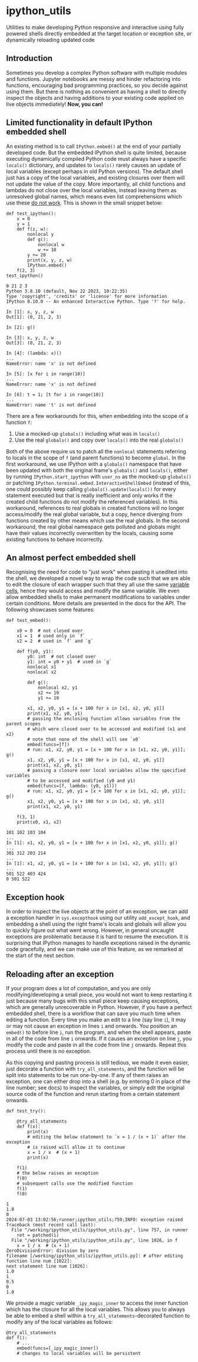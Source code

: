 # ipython_utils

Utilities to make developing Python responsive and interactive using fully powered shells directly embedded at the target location or exception site, or dynamically reloading updated code

## Introduction

Sometimes you develop a complex Python software with multiple modules and functions. Jupyter notebooks are messy and hinder refactoring into functions, encouraging bad programming practices, so you decide against using them. But there is nothing as convenient as having a shell to directly inspect the objects and having additions to your existing code applied on live objects immediately! **Now, you can!**

## Limited functionality in default IPython embedded shell

An existing method is to call `IPython.embed()` at the end of your partially developed code. But the embedded IPython shell is quite limited, because executing dynamically compiled Python code must always have a specific `locals()` dictionary, and updates to `locals()` rarely causes an update of local variables (except perhaps in old Python versions). The default shell just has a copy of the local variables, and existing closures over them will not update the value of the copy. More importantly, all child functions and lambdas do not close over the local variables, instead leaving them as unresolved global names, which means even list comprehensions which use these [do not work](https://github.com/cknoll/ipydex/issues/3). This is shown in the small snippet below:

```python3
def test_ipython():
    x = 0
    y = 1
    def f(z, w):
        nonlocal y
        def g():
            nonlocal w
            w += 10
        y += 20
        print(x, y, z, w)
        IPython.embed()
    f(2, 3)
test_ipython()
```

```
0 21 2 3
Python 3.8.10 (default, Nov 22 2023, 10:22:35) 
Type 'copyright', 'credits' or 'license' for more information
IPython 8.10.0 -- An enhanced Interactive Python. Type '?' for help.

In [1]: x, y, z, w
Out[1]: (0, 21, 2, 3)

In [2]: g()

In [3]: x, y, z, w
Out[3]: (0, 21, 2, 3)

In [4]: (lambda: x)()
...
NameError: name 'x' is not defined

In [5]: [x for i in range(10)]
...
NameError: name 'x' is not defined

In [6]: t = 1; [t for i in range(10)]
...
NameError: name 't' is not defined
```

There are a few workarounds for this, when embedding into the scope of a function `f`:
1. Use a mocked-up `globals()` including what was in `locals()`
1. Use the real `globals()` and copy over `locals()` into the real `globals()`

Both of the above require us to patch all the `nonlocal` statements referring to locals in the scope of `f` (and parent functions) to become `global`. In the first workaround, we use IPython with a `globals()` namespace that have been updated with both the original frame's `globals()` and `locals()`, either by running `IPython.start_ipython` with `user_ns` as the mocked-up `globals()` or patching `IPython.terminal.embed.InteractiveShellEmbed` (instead of this, one could possibly keep calling `globals().update(locals())` for every statement executed but that is really inefficient and only works if the created child functions do not modify the referenced variables). In this workaround, references to real globals in created functions will no longer access/modify the real global variable, but a copy, hence diverging from functions created by other means which use the real globals. In the second workaround, the real global namespace gets polluted and globals might have their values incorrectly overwritten by the locals, causing some existing functions to behave incorrectly.

## An almost perfect embedded shell

Recognising the need for code to "just work" when pasting it unedited into the shell, we developed a novel way to wrap the code such that we are able to edit the closure of each wrapper such that they all use the same [variable cells](https://docs.python.org/3/c-api/cell.html), hence they would access and modify the same variable. We even allow embedded shells to make permanent modifications to variables under certain conditions. More details are presented in the docs for the API. The following showcases some features:

```python3
def test_embed():

    x0 = 0  # not closed over
    x1 = 1  # used only in `f`
    x2 = 2  # used in `f` and `g`

    def f(y0, y1):
        y0: int  # not closed over
        y1: int = y0 + y1  # used in `g`
        nonlocal x1
        nonlocal x2

        def g():
            nonlocal x2, y1
            x2 += 10
            y1 += 10

        x1, x2, y0, y1 = [x + 100 for x in [x1, x2, y0, y1]]
        print(x1, x2, y0, y1)
        # passing the enclosing function allows variables from the parent scopes
        # which were closed over to be accessed and modified (x1 and x2)
        # note that none of the shell will see `x0`
        embed(funcs=[f])
        # run: x1, x2, y0, y1 = [x + 100 for x in [x1, x2, y0, y1]]; g()
        x1, x2, y0, y1 = [x + 100 for x in [x1, x2, y0, y1]]
        print(x1, x2, y0, y1)
        # passing a closure over local variables allow the specified variables
        # to be accessed and modified (y0 and y1)
        embed(funcs=[f, lambda: (y0, y1)])
        # run: x1, x2, y0, y1 = [x + 100 for x in [x1, x2, y0, y1]]; g()
        x1, x2, y0, y1 = [x + 100 for x in [x1, x2, y0, y1]]
        print(x1, x2, y0, y1)

    f(3, 1)
    print(x0, x1, x2)
```

```
101 102 103 104
...
In [1]: x1, x2, y0, y1 = [x + 100 for x in [x1, x2, y0, y1]]; g()
...
301 312 203 214
...
In [1]: x1, x2, y0, y1 = [x + 100 for x in [x1, x2, y0, y1]]; g()
...
501 522 403 424
0 501 522
```

## Exception hook

In order to inspect the live objects at the point of an exception, we can add a exception handler in `sys.excepthook` using our utility `add_except_hook`, and embedding a shell using the right frame's locals and globals will allow you to quickly figure out what went wrong. However, in general uncaught exceptions are problematic because it is hard to resume the execution. It is surprising that IPython manages to handle exceptions raised in the dynamic code gracefully, and we can make use of this feature, as we remarked at the start of the next section.

## Reloading after an exception

If your program does a lot of computation, and you are only modifying/developing a small piece, you would not want to keep restarting it just because many bugs with this small piece keep causing exceptions, which are generally unrecoverable in Python. However, if you have a perfect embedded shell, there is a workflow that can save you much time when editing a function. Every time you make an edit to a line (say line `i`), it may or may not cause an exception in lines `i` and onwards. You position an `embed()` to before line `i`, run the program, and when the shell appears, paste in all of the code from line `i` onwards. If it causes an exception on line `j`, you modify the code and paste in all the code from line `j` onwards. Repeat this process until there is no exception.

As this copying and pasting process is still tedious, we made it even easier, just decorate a function with `try_all_statements`, and the function will be split into statements to be run one-by-one. If any of them raises an exception, one can either drop into a shell (e.g. by entering 0 in place of the line number; see docs) to inspect the variables, or simply edit the original source code of the function and rerun starting from a certain statement onwards.

```python3
def test_try():

    @try_all_statements
    def f(x):
        print(x)
        # editing the below statement to `x = 1 / (x + 1)` after the exception
        # is raised will allow it to continue
        x = 1 / x  # (x + 1)
        print(x)

    f(1)
    # the below raises an exception
    f(0)
    # subsequent calls use the modified function
    f(1)
    f(0)
```

```
1
1.0
0
2024-07-03 13:02:56;runner;ipython_utils;759;INFO: exception raised
Traceback (most recent call last):
  File "/working/ipython_utils/ipython_utils.py", line 757, in runner
    ret = patched(i)
  File "/working/ipython_utils/ipython_utils.py", line 1026, in f
    x = 1 / x  # (x + 1)
ZeroDivisionError: division by zero
filename [/working/ipython_utils/ipython_utils.py]: # after editing
function line num [1022]:
next statement line num [1026]:
1.0
1
0.5
0
1.0
```

We provide a magic variable `_ipy_magic_inner` to access the inner function which has the closure for all the local variables. This allows you to always be able to embed a shell within a `try_all_statements`-decorated function to modify any of the local variables as follows:

```python3
@try_all_statements
def f():
    # ...
    embed(funcs=[_ipy_magic_inner])
    # changes to local variables will be persistent
```
